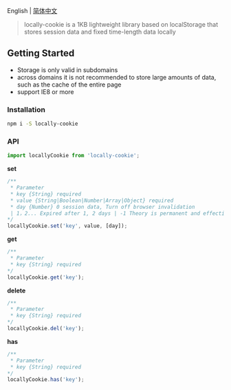 
English | [简体中文](https://github.com/Xing-Chuan/locally-cookie/blob/master/README.zh-CN.md)

> locally-cookie is a 1KB lightweight library based on localStorage that stores session data and fixed time-length data locally

## Getting Started

- Storage is only valid in subdomains
- across domains it is not recommended to store large amounts of data, such as the cache of the entire page 
- support IE8 or more

### Installation

```bash
npm i -S locally-cookie
```

### API

```js
import locallyCookie from 'locally-cookie';
```

**set**

```js
/**
 * Parameter
 * key {String} required
 * value {String|Boolean|Number|Array|Object} required
 * day {Number} 0 session data, Turn off browser invalidation
 | 1，2... Expired after 1, 2 days | -1 Theory is permanent and effective, optional, default 0
*/
locallyCookie.set('key', value, [day]);
```

**get**

```js
/**
 * Parameter
 * key {String} required
*/
locallyCookie.get('key');
```

**delete**

```js
/**
 * Parameter
 * key {String} required
*/
locallyCookie.del('key');
```

**has**

```js
/**
 * Parameter
 * key {String} required
*/
locallyCookie.has('key');
```
